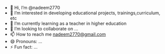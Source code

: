 - 👋 Hi, I’m @nadeem2770
- 👀 I’m interested in developing educational projects, trainings,curriculum, etc
- 🌱 I’m currently learning as a teacher in higher education
- 💞️ I’m looking to collaborate on ...
- 📫 How to reach me nadeem2770@gmail.com
- 😄 Pronouns: ...
- ⚡ Fun fact: ...

<!---
nadeem2770/nadeem2770 is a ✨ special ✨ repository because its `README.md` (this file) appears on your GitHub profile.
You can click the Preview link to take a look at your changes.
--->
